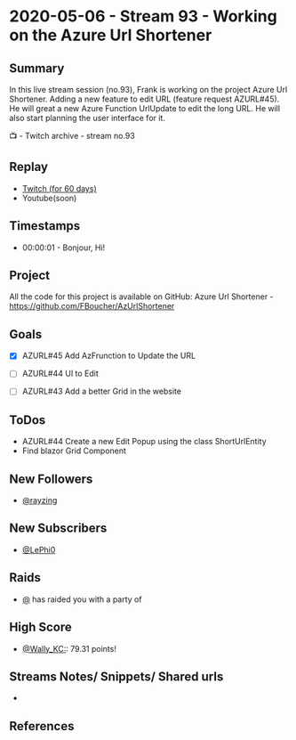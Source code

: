 
# 2020-05-06 - Stream 93 - Working on the Azure Url Shortener

Summary
-------

In this live stream session (no.93), Frank is working on the project Azure Url Shortener. Adding a new feature to edit URL (feature request AZURL#45). He will great a new Azure Function UrlUpdate to edit the long URL. He will also start planning the user interface for it.  

📺 - Twitch archive - stream no.93

Replay
------

- [Twitch (for 60 days)](https://www.twitch.tv/videos/)
- Youtube(soon)


Timestamps
--------

- 00:00:01 - Bonjour, Hi!


Project
-------

All the code for this project is available on GitHub: Azure Url Shortener - https://github.com/FBoucher/AzUrlShortener



Goals
-----

- [X] AZURL#45 Add AzFrunction to Update the URL
- [ ] AZURL#44 UI to Edit
- [ ] AZURL#43 Add a better Grid in the website



ToDos
-----
- AZURL#44 Create a new Edit Popup using the class ShortUrlEntity
- Find blazor Grid Component


New Followers
-------------

- [@rayzing](https://www.twitch.tv/rayzing)


New Subscribers
---------------

- [@LePhi0](https://www.twitch.tv/LePhi0)


Raids
------

- [@](https://www.twitch.tv/) has raided you with a party of 



High Score
------

- [@Wally_KC:](https://www.twitch.tv/Wally_KC:):  79.31 points!



Streams Notes/ Snippets/ Shared urls
-----------------------------------

- 


References
----------

